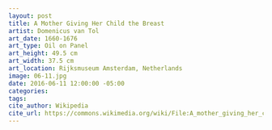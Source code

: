 ```yaml
---
layout: post
title: A Mother Giving Her Child the Breast
artist: Domenicus van Tol
art_date: 1660-1676
art_type: Oil on Panel
art_height: 49.5 cm
art_width: 37.5 cm
art_location: Rijksmuseum Amsterdam, Netherlands
image: 06-11.jpg
date: 2016-06-11 12:00:00 -05:00
categories:
tags:
cite_author: Wikipedia
cite_url: https://commons.wikimedia.org/wiki/File:A_mother_giving_her_child_the_breast,_Domenicus_van_Tol,_Rijksmuseum.jpg
---
```

